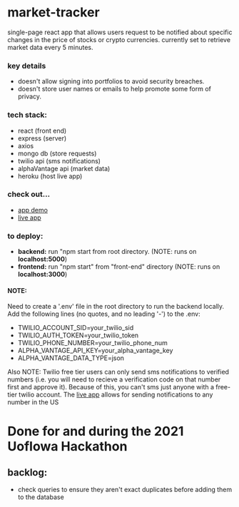 # market-tracker
single-page react app that allows users request to be notified about specific changes in the price of stocks or crypto currencies. currently set to retrieve market data every 5 minutes.

### key details
- doesn't allow signing into portfolios to avoid security breaches.
- doesn't store user names or emails to help promote some form of privacy.

### tech stack:
- react (front end)
- express (server)
- axios
- mongo db (store requests)
- twilio api (sms notifications)
- alphaVantage api (market data)
- heroku (host live app)

### check out...
- [app demo](https://youtu.be/SxEvXNFaZf8)
- [live app](https://markettracker.herokuapp.com)

### to deploy:
- __backend:__ run "npm start from root directory. (NOTE: runs on __localhost:5000__)
- __frontend:__ run "npm start" from "front-end" directory (NOTE: runs on __localhost:3000__)

#### NOTE:
Need to create a '.env' file in the root directory to run the backend locally. Add the following lines (no quotes, and no leading '-') to the .env:
- TWILIO_ACCOUNT_SID=your_twilio_sid
- TWILIO_AUTH_TOKEN=your_twilio_token
- TWILIO_PHONE_NUMBER=your_twilio_phone_num
- ALPHA_VANTAGE_API_KEY=your_alpha_vantage_key
- ALPHA_VANTAGE_DATA_TYPE=json

Also NOTE:
    Twilio free tier users can only send sms notifications to verified numbers (i.e. you will need to recieve a verification code on that number first and approve it). Because of this, you can't sms just anyone with a free-tier twilio account. The [live app](https://markettracker.herokuapp.com) allows for sending notifications to any number in the US


# Done for and during the 2021 UofIowa Hackathon


## backlog:
- check queries to ensure they aren't exact duplicates before adding them to the database
